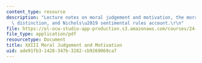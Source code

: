 ```yaml
---
content_type: resource
description: "Lecture notes on moral judgement and motivation, the moral/conventional\
  \ distinction, and Nichols\u2019 sentimental rules account.\r\n"
file: https://ol-ocw-studio-app-production.s3.amazonaws.com/courses/24-120-moral-psychology-spring-2009/ade91fb31428347b3282cb9269069ca7_MIT24_120s09_lec23.pdf
file_type: application/pdf
resourcetype: Document
title: XXIII Moral Judgement and Motivation
uid: ade91fb3-1428-347b-3282-cb9269069ca7
---
```

